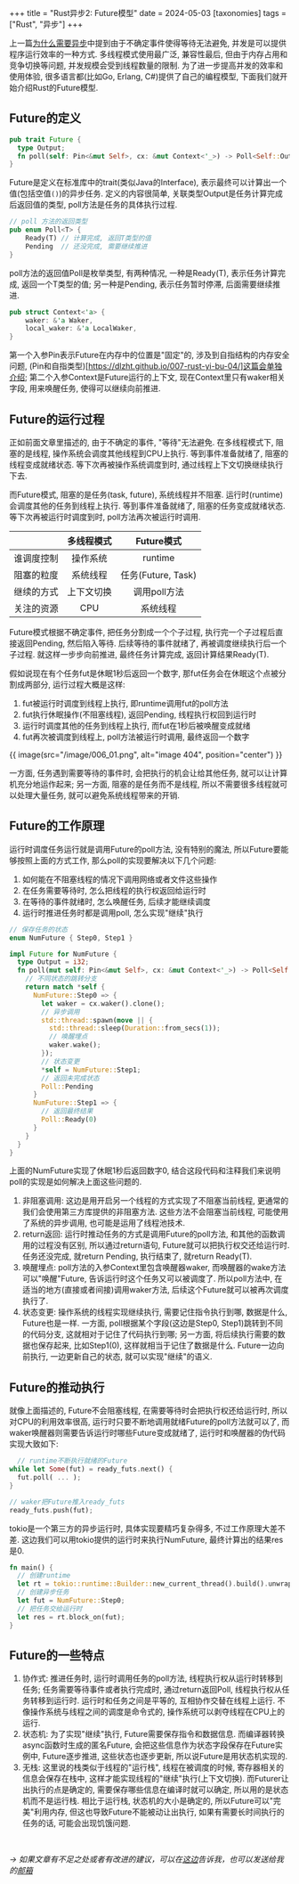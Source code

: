 +++
title = "Rust异步2: Future模型"
date = 2024-05-03
[taxonomies]
tags = ["Rust", "异步"]
+++

上一篇[为什么需要异步](https://dlzht.github.io/004-rust-yi-bu-01/)中提到由于不确定事件使得等待无法避免, 并发是可以提供程序运行效率的一种方式. 多线程模式使用最广泛, 兼容性最后, 但由于内存占用和竞争切换等问题, 并发规模会受到线程数量的限制. 为了进一步提高并发的效率和使用体验, 很多语言都(比如Go, Erlang, C#)提供了自己的编程模型, 下面我们就开始介绍Rust的Future模型.

<!-- more -->

## Future的定义

```rust
pub trait Future {
  type Output;
  fn poll(self: Pin<&mut Self>, cx: &mut Context<'_>) -> Poll<Self::Output>;
}
```

Future是定义在标准库中的trait(类似Java的Interface), 表示最终可以计算出一个值(包括空值`()`)的异步任务. 定义的内容很简单, 关联类型Output是任务计算完成后返回值的类型, poll方法是任务的具体执行过程.

```rust
// poll 方法的返回类型
pub enum Poll<T> {
    Ready(T) // 计算完成, 返回T类型的值
    Pending  // 还没完成, 需要继续推进
}
```
poll方法的返回值Poll是枚举类型, 有两种情况, 一种是Ready(T), 表示任务计算完成, 返回一个T类型的值; 另一种是Pending, 表示任务暂时停滞, 后面需要继续推进.

```rust
pub struct Context<'a> {
    waker: &'a Waker,
    local_waker: &'a LocalWaker,
}
```
第一个入参Pin表示Future在内存中的位置是"固定"的, 涉及到自指结构的内存安全问题, (Pin和自指类型)[https://dlzht.github.io/007-rust-yi-bu-04/]这篇会单独介绍; 第二个入参Context是Future运行的上下文, 现在Context里只有waker相关字段, 用来唤醒任务, 使得可以继续向前推进.

## Future的运行过程

正如前面文章里描述的, 由于不确定的事件, "等待"无法避免. 在多线程模式下, 阻塞的是线程, 操作系统会调度其他线程到CPU上执行. 等到事件准备就绪了, 阻塞的线程变成就绪状态. 等下次再被操作系统调度到时, 通过线程上下文切换继续执行下去.

而Future模式, 阻塞的是任务(task, future), 系统线程并不阻塞. 运行时(runtime)会调度其他的任务到线程上执行. 等到事件准备就绪了, 阻塞的任务变成就绪状态. 等下次再被运行时调度到时, poll方法再次被运行时调用.

|   | 多线程模式 | Future模式 |
| :---: | :---: | :---: |
| 谁调度控制 | 操作系统 | runtime |
| 阻塞的粒度 | 系统线程 | 任务(Future, Task) |
| 继续的方式 | 上下文切换 | 调用poll方法 | 
| 关注的资源 | CPU | 系统线程 |

Future模式根据不确定事件, 把任务分割成一个个子过程, 执行完一个子过程后直接返回Pending, 然后陷入等待. 后续等待的事件就绪了, 再被调度继续执行后一个子过程. 就这样一步步向前推进, 最终任务计算完成, 返回计算结果Ready(T).

假如说现在有个任务fut是休眠1秒后返回一个数字, 那fut任务会在休眠这个点被分割成两部分, 运行过程大概是这样:

1. fut被运行时调度到线程上执行, 即runtime调用fut的poll方法  
2. fut执行休眠操作(不阻塞线程), 返回Pending, 线程执行权回到运行时
3. 运行时调度其他的任务到线程上执行, 而fut在1秒后被唤醒变成就绪
4. fut再次被调度到线程上, poll方法被运行时调用, 最终返回一个数字

{{ image(src="/image/006_01.png", alt="image 404", position="center") }}

一方面, 任务遇到需要等待的事件时, 会把执行的机会让给其他任务, 就可以让计算机充分地运作起来; 另一方面, 阻塞的是任务而不是线程, 所以不需要很多线程就可以处理大量任务, 就可以避免系统线程带来的开销.

## Future的工作原理

运行时调度任务运行就是调用Future的poll方法, 没有特别的魔法, 所以Future要能够按照上面的方式工作, 那么poll的实现要解决以下几个问题:

1. 如何能在不阻塞线程的情况下调用网络或者文件这些操作
2. 在任务需要等待时, 怎么把线程的执行权返回给运行时
3. 在等待的事件就绪时, 怎么唤醒任务, 后续才能继续调度
4. 运行时推进任务时都是调用poll, 怎么实现"继续"执行

```rust
// 保存任务的状态
enum NumFuture { Step0, Step1 }

impl Future for NumFuture {
  type Output = i32;
  fn poll(mut self: Pin<&mut Self>, cx: &mut Context<'_>) -> Poll<Self::Output> {
    // 不同状态的跳转分支
    return match *self {
      NumFuture::Step0 => {
        let waker = cx.waker().clone();
        // 异步调用
        std::thread::spawn(move || { 
          std::thread::sleep(Duration::from_secs(1));
          // 唤醒埋点
          waker.wake();
        });
        // 状态变更
        *self = NumFuture::Step1;
        // 返回未完成状态
        Poll::Pending
      }
      NumFuture::Step1 => {
        // 返回最终结果
        Poll::Ready(0)
      }
    }
  }
}
```
上面的NumFuture实现了休眠1秒后返回数字0, 结合这段代码和注释我们来说明poll的实现是如何解决上面这些问题的.

1. 非阻塞调用: 这边是用开启另一个线程的方式实现了不阻塞当前线程, 更通常的我们会使用第三方库提供的非阻塞方法. 这些方法不会阻塞当前线程, 可能使用了系统的异步调用, 也可能是运用了线程池技术.
2. return返回: 运行时推动任务的方式是调用Future的poll方法, 和其他的函数调用的过程没有区别, 所以通过return语句, Future就可以把执行权交还给运行时. 任务还没完成, 就return Pending, 执行结束了, 就return Ready(T).
3. 唤醒埋点: poll方法的入参Context里包含唤醒器waker, 而唤醒器的wake方法可以"唤醒"Future, 告诉运行时这个任务又可以被调度了. 所以poll方法中, 在适当的地方(直接或者间接)调用waker方法, 后续这个Future就可以被再次调度执行了.
4. 状态变更: 操作系统的线程实现继续执行, 需要记住指令执行到哪, 数据是什么, Future也是一样. 一方面, poll根据某个字段(这边是Step0, Step1)跳转到不同的代码分支, 这就相对于记住了代码执行到哪; 另一方面, 将后续执行需要的数据也保存起来, 比如Step1(0), 这样就相当于记住了数据是什么. Future一边向前执行, 一边更新自己的状态, 就可以实现"继续"的语义.

## Future的推动执行

就像上面描述的, Future不会阻塞线程, 在需要等待时会把执行权还给运行时, 所以对CPU的利用效率很高, 运行时只要不断地调用就绪Future的poll方法就可以了, 而waker唤醒器则需要告诉运行时哪些Future变成就绪了, 运行时和唤醒器的伪代码实现大致如下:

```rust
  // runtime不断执行就绪的Future
while let Some(fut) = ready_futs.next() {
  fut.poll( ... );
}

// waker把Future推入ready_futs
ready_futs.push(fut);
```

tokio是一个第三方的异步运行时, 具体实现要精巧复杂得多, 不过工作原理大差不差. 这边我们可以用tokio提供的运行时来执行NumFuture, 最终计算出的结果res是0.


```rust
fn main() {
  // 创建runtime
  let rt = tokio::runtime::Builder::new_current_thread().build().unwrap();
  // 创建异步任务
  let fut = NumFuture::Step0;
  // 把任务交给运行时
  let res = rt.block_on(fut);
}
```

## Future的一些特点

1. 协作式: 推进任务时, 运行时调用任务的poll方法, 线程执行权从运行时转移到任务; 任务需要等待事件或者执行完成时, 通过return返回Poll, 线程执行权从任务转移到运行时. 运行时和任务之间是平等的, 互相协作交替在线程上运行. 不像操作系统与线程之间的调度是命令式的, 操作系统可以剥夺线程在CPU上的运行.
2. 状态机: 为了实现"继续"执行, Future需要保存指令和数据信息. 而编译器转换async函数时生成的匿名Future, 会把这些信息作为状态字段保存在Future实例中, Future逐步推进, 这些状态也逐步更新, 所以说Future是用状态机实现的.
3. 无栈: 这里说的栈类似于线程的"运行栈", 线程在被调度的时候, 寄存器相关的信息会保存在栈中, 这样才能实现线程的"继续"执行(上下文切换). 而Futurer让出执行的点是确定的, 需要保存哪些信息在编译时就可以确定, 所以用的是状态机而不是运行栈. 相比于运行栈, 状态机的大小是确定的, 所以Future可以"完美"利用内存, 但这也导致Future不能被动让出执行, 如果有需要长时间执行的任务的话, 可能会出现饥饿问题.


</br>

*-> 如果文章有不足之处或者有改进的建议，可以在[这边](https://github.com/dlzht/dlzht.github.io/discussions/6)告诉我，也可以发送给我的[邮箱](mailto:dlzht@protonmail.com)*